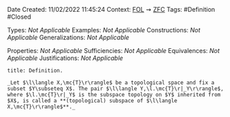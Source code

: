 <br />
<br />

Date Created: 11/02/2022 11:45:24
Context: [$\textrm{FOL}$](obsidian://open?file=First%20Order%20Logic)$\,\,\rightsquigarrow\,\,$[$\textrm{ZFC}$](obsidian://open?file=Zermelo-Fraenkel%20Set%20Theory%20with%20Choice)
Tags: #Definition #Closed 

Types: _Not Applicable_
Examples: _Not Applicable_
Constructions: _Not Applicable_
Generalizations: _Not Applicable_

Properties: _Not Applicable_
Sufficiencies: _Not Applicable_
Equivalences: _Not Applicable_
Justifications: _Not Applicable_

``` ad-Definition
title: Definition.

_Let $\l\langle X,\mc{T}\r\rangle$ be a topological space and fix a subset $Y\subseteq X$. The pair $\l\langle Y,\l.\mc{T}\r|_Y\r\rangle$, where $\l.\mc{T}\r|_Y$ is the subspace topology on $Y$ inherited from $X$, is called a **(topological) subspace of $\l\langle X,\mc{T}\r\rangle$**._

```
